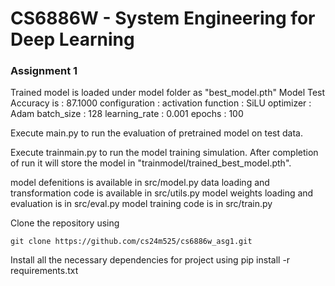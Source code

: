 # CS6886W - System Engineering for Deep Learning
### Assignment 1

Trained model is loaded under model folder as "best_model.pth"
    Model Test Accuracy is : 87.1000
    configuration : activation function : SiLU
                    optimizer           : Adam
                    batch_size          : 128
                    learning_rate       : 0.001
                    epochs              : 100

Execute main.py to run the evaluation of pretrained model on test data.

Execute trainmain.py to run the model training simulation. 
    After completion of run it will store the model in "trainmodel/trained_best_model.pth".

model defenitions is available in src/model.py
data loading and transformation code is available in src/utils.py
model weights loading and evaluation is in src/eval.py
model training code is in src/train.py

Clone the repository using
```
git clone https://github.com/cs24m525/cs6886w_asg1.git
```

Install all the necessary dependencies for project using 
pip install -r requirements.txt






